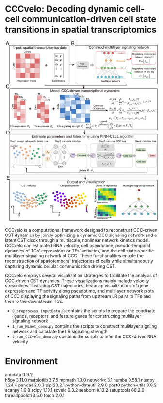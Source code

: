 # CCCvelo: Decoding dynamic cell-cell communication-driven cell state transitions in spatial transcriptomics

<p align="center">
  <img src="https://github.com/SunXQlab/CCCvelo/blob/main/fig1.framework.png">
</p>

CCCvelo is a computational framework designed to reconstruct CCC-driven CST dynamics by jointly optimizing a dynamic CCC signaling network and a latent CST clock through a multiscale, nonlinear network kinetics model. CCCvelo can estimated RNA velocity, cell pseudotime, pseudo-temporal dynamics of TGs’ expressions or TFs’ activities, and the cell state-specific multilayer signaling network of CCC. These functionalities enable the reconstruction of spatiotemporal trajectories of cells while simultaneously capturing dynamic cellular communication driving CST. 

CCCvelo employs several visualization strategies to facilitate the analysis of CCC-driven CST dynamics. These visualizations mainly include velocity streamlines illustrating CST trajectories, heatmap visualizations of gene expression and TF activity along pseudotime, and multilayer network plots of CCC displaying the signaling paths from upstream LR pairs to TFs and then to the downstream TGs.

* `0_preprocess_inputData.R` contains the scripts to prepare the condinate ligands, receptors, and feature genes for constructing multilayer signaling network <br>
* `1_run_MLnet_demo.py` contains the scripts to construct mulitlayer signling network and calculate the LR signaling strength <br>
* `2_run_CCCvelo_demo.py` contains the scripts to infer the CCC-driven RNA velocity <br>

# Environment
anndata             0.9.2         
h5py                3.11.0
matplotlib          3.7.5
mpmath              1.3.0
networkx            3.1
numba               0.58.1
numpy               1.24.4
pandas              2.0.3
pip                 23.2.1
python-dateutil     2.9.0.post0
python-utils        3.8.2
scanpy              1.9.8
scipy               1.10.1
scvelo              0.3.2
seaborn             0.13.2
setuptools          68.2.0
threadpoolctl       3.5.0
torch               2.0.1





